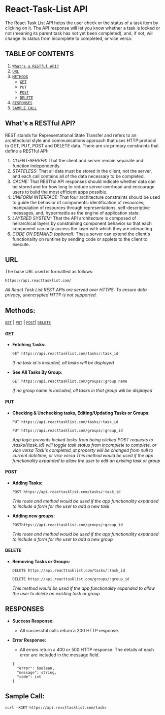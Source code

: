 # React-Task-List API #

  The React Task List API helps the user check or the status of a task item by clicking on it.
  The API response will let you know whether a task is locked or not (meaning its parent task has not yet been completed), and, if not, will change its status from incomplete to completed, or vice versa.

## TABLE OF CONTENTS ##
1. [`What's a RESTful API?`](#What's-a-RESTful-API?)
2. [`URL`](#URL)
3. [`METHODS`](#METHODS)
    * [`GET`](#GET)
    * [`PUT`](#PUT)
    * [`POST`](#POST)
    * [`DELETE`](#DELETE)
4. [`RESPONSES`](#RESPONSES)
5. [`SAMPLE CALL`](#SAMPLE-CALL)

## What's a RESTful API? ## 

REST stands for Representational State Transfer and refers to an architectural style and communications approach that uses HTTP protocol to GET, PUT, POST and DELETE data. There are six primary constraints that define a RESTful API: 

1. *CLIENT-SERVER:* That the client and server remain separate and function independently.
2. *STATELESS:* That all data must be stored in the client, not the server, and each call contains all of the data necessary to be completed.
3. *CACHE:* That RESTful API responses should indicate whether data can be stored and for how long to reduce server overhead and encourage users to build the most efficient apps possible.
4. *UNIFORM INTERFACE:* That four architecture constraints should be used to guide the behavior of components: identification of resources; manipulation of resources through representations, self-descriptive messages, and, hypermedia as the engine of application state. 
5. *LAYERED SYSTEM:* That the API architecture is composed of heirarchical layers by constraining component behavior so that each component can only access the layer with which they are interacting.
6. *CODE ON DEMAND (optional):* That a server can extend the client's functionality on runtime by sending code or applets to the client to execute.


## URL ##

  The base URL used is formatted as follows:
  ```
  https://api.reacttasklist.com/
  ```

*All React Task List REST APIs are served over HTTPS. To ensure data privacy, unencrypted HTTP is not supported.*

## Methods: ##

  [`GET`](#GET) | [`PUT`](#PUT) | [`POST`](#POST)| [`DELETE`](#DELETE)

#### GET ####

* **Fetching Tasks:**

  ```
  GET https://api.reacttasklist.com/tasks/:task_id
  ```

  *If no task id is included, all tasks will be displayed*

* **See All Tasks By Group:**

  ```
  GET https://api.reacttasklist.com/groups/:group name
  ```

  *If no group name is included, all tasks in that group will be displayed*


#### PUT ####

* **Checking & Unchecking tasks, Editing/Updating Tasks or Groups:**

  ```
  PUT https://api.reacttasklist.com/tasks/:task_id
  ```
  ```
  PUT https://api.reacttasklist.com/groups/:group_id
  ```

  *App logic prevents locked tasks from being clicked*
  *POST requests to /tasks/{task_id} will toggle task status from incomplete to complete, or vice versa*
  *Task's completed_at property will be changed from null to current datetime, or vice versa*
  *This method would be used if the app functionality expanded to allow the user to edit an existing task or group*


#### POST ####

* **Adding Tasks:**

  ```
  POST https://api.reacttasklist.com/tasks/:task_id
  ```

  *This route and method would be used if the app functionality expanded to include a form for the user to add a new task*

* **Adding new groups:**

  ```
  POSThttps://api.reacttasklist.com/groups/:group_id
  ```

  *This route and method would be used if the app functionality expanded to include a form for the user to add a new group*


#### DELETE ####

* **Removing Tasks or Groups:**

  ```
  DELETE https://api.reacttasklist.com/tasks/:task_id
  ```
   ```
  DELETE https://api.reacttasklist.com/groups/:group_id
  ```

  *This method would be used if the app functionality expanded to allow the user to delete an existing task or group*

## RESPONSES ##

* **Success Response:**

  * All successful calls return a 200 HTTP response.

* **Error Response:**
  
  * All errors return a 400 or 500 HTTP response. The details of each error are included in the message field.

  ```
  {
    "error": boolean,
    "message": string,
    "code": int
  }
  ```
 
## Sample Call: ##

  ```
  curl –XGET https://api.reacttasklist.com/tasks
  ```